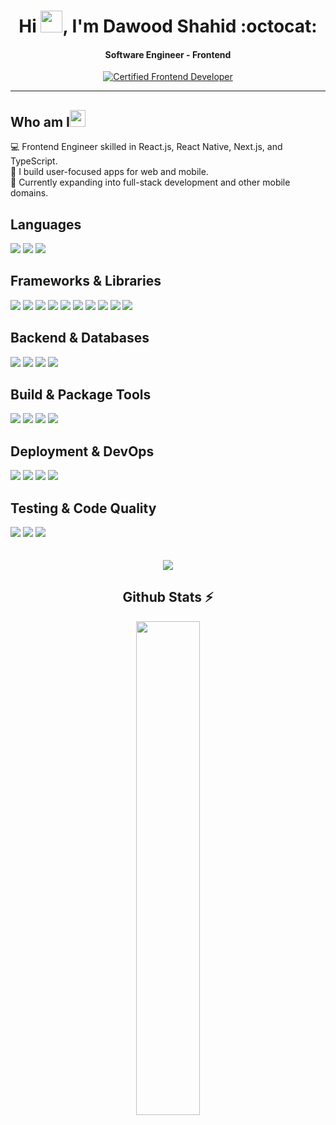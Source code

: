 <!-- Intro -->
<h1 align="center">Hi <img src="https://media.giphy.com/media/hvRJCLFzcasrR4ia7z/giphy.gif" height="35px" width="35px">, I'm Dawood Shahid :octocat: </h1>

<!-- Tagline -->
<h4 align="center">Software Engineer - Frontend</h3>

<!-- Badge -->
<div align="center" >

[![Certified Frontend Developer](https://img.shields.io/badge/freecodecamp-27273D?style=for-the-badge&logo=freecodecamp&logoColor=white)](https://www.freecodecamp.org/certification/dawoodshahid/responsive-web-design)

</div>

<hr/>

<!-- Who I am Section -->
<h2>Who am I<img src="https://media.giphy.com/media/pDh3IDoUswmZrqdRip/giphy.gif" height="27px" width="25px"></h2>

💻 Frontend Engineer skilled in React.js, React Native, Next.js, and TypeScript.<br/>
📱 I build user-focused apps for web and mobile.<br/>
🚀 Currently expanding into full-stack development and other mobile domains.<br/>

<!-- Tech Section -->
<div>
 <div>
  <h2>Languages</h2>
  <img src="https://img.shields.io/badge/JavaScript-555555?style=for-the-badge&logo=javascript&logoColor=F7E02C" />
  <img src="https://img.shields.io/badge/typescript-555555?style=for-the-badge&logo=typescript&logoColor=23007ACC" />
  <img src="https://img.shields.io/badge/dart-555555?style=for-the-badge&logo=dart&logoColor=4CC8FE" />
  </div>
  
  <div>
   <h2>Frameworks & Libraries</h2>
  <img src="https://img.shields.io/badge/React-555555?style=for-the-badge&logo=react&logoColor=61DAFB" />
  <img src="https://img.shields.io/badge/React Native-555555?style=for-the-badge&logo=react&logoColor=61DAFB" />
  <img src="https://img.shields.io/badge/Next-555555?style=for-the-badge&logo=next.js&logoColor=white"/>
  <img src="https://img.shields.io/badge/Flutter-555555?style=for-the-badge&logo=flutter&logoColor=61CAF8"/>
  <img src="https://img.shields.io/badge/redux-555555?style=for-the-badge&logo=redux&logoColor=7B4FBE"/>
  <img src="https://img.shields.io/badge/react query-555555?style=for-the-badge&logo=react-query&logoColor=073351"/>
  <img src="https://img.shields.io/badge/React Router-555555?style=for-the-badge&logo=react-router&logoColor=D61527"/>
  <img src="https://img.shields.io/badge/React Hook Form-555555?style=for-the-badge&logo=React-Hook-Form&logoColor=ED5F94"/>
  <img src="https://img.shields.io/badge/Bootstrap-555555?style=for-the-badge&logo=Bootstrap&logoColor=921FFC"/>
  <img src="https://img.shields.io/badge/material UI-555555?style=for-the-badge&logo=mui&logoColor=1283FF"/>
  </div>
  
  <div>
  <h2>Backend & Databases</h2>
  <img src="https://img.shields.io/badge/Firebase-555555?style=for-the-badge&logo=Firebase&logoColor=FE9417" />
  <img src="https://img.shields.io/badge/Supabase-555555?style=for-the-badge&logo=Supabase&logoColor=3ECF8E" />
  <img src="https://img.shields.io/badge/MySQL-555555?style=for-the-badge&logo=MySQL&logoColor=E59115"/>
  <img src="https://img.shields.io/badge/Socket.IO-555555?style=for-the-badge&logo=Socket.IO&logoColor=black"/>
  </div>
  
  <div>
  <h2>Build & Package Tools</h2>
  <img src="https://img.shields.io/badge/NPM-555555?style=for-the-badge&logo=NPM&logoColor=D71510" />
  <img src="https://img.shields.io/badge/PNPM-555555?style=for-the-badge&logo=PNPM&logoColor=FEBA18" />
  <img src="https://img.shields.io/badge/Yarn-555555?style=for-the-badge&logo=Yarn&logoColor=3692BD"/>
  <img src="https://img.shields.io/badge/Gradle-555555?style=for-the-badge&logo=Gradle&logoColor=41C3C1"/>
  </div> 
  
  <div>
  <h2>Deployment & DevOps</h2>
  <img src="https://img.shields.io/badge/Vercel-555555?style=for-the-badge&logo=Vercel&logoColor=black" />
  <img src="https://img.shields.io/badge/Fastlane-555555?style=for-the-badge&logo=Fastlane&logoColor=8AC557" />
  <img src="https://img.shields.io/badge/GitHub Actions-555555?style=for-the-badge&logo=GitHub-Actions&logoColor=2A8AFD"/>
  <img src="https://img.shields.io/badge/Bitbucket-555555?style=for-the-badge&logo=Bitbucket&logoColor=135DD4"/>
  </div>
  
  <div>
  <h2>Testing & Code Quality</h2>
  <img src="https://img.shields.io/badge/ESLint-555555?style=for-the-badge&logo=ESLint&logoColor=5139C5" />
  <img src="https://img.shields.io/badge/Prettier-555555?style=for-the-badge&logo=Prettier&logoColor=white" />
  <img src="https://img.shields.io/badge/Babel-555555?style=for-the-badge&logo=Babel&logoColor=F8DC56"/>
  </div>

<br>
<br>

<div align="center"> 
  <img align="center" src="https://github-readme-stats.vercel.app/api/top-langs/?username=Dawood-Shahid&theme=dark&layout=compact&langs_count=20&hide_title=true"/>
</div>

</div>

<!-- Github Stats Section -->
<h2 align="center">Github Stats ⚡</h2>
<p align=center>
  <div align=center>
    <a href="https://github.com/Dawood-Shahid/github-readme-stats" title="Go to Source">
      <img align="center" width="45%" src="https://github-readme-stats.vercel.app/api?username=Dawood-Shahid&show_icons=true&theme=react&border_color=61dafb&hide_border=true" />
    </a>
  </div>
</p>
